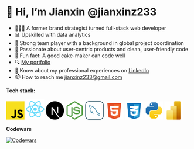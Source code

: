 # 👋 Hi, I’m Jianxin @jianxinz233
- 👩🏻‍💻 A former brand strategist turned full-stack web developer
- 📊 Upskilled with data analytics
- 🌱 Strong team player with a background in global project coordination
- 💞️ Passionate about user-centric products and clean, user-friendly code
- 🍰 Fun fact: A good cake-maker can code well
- 🔍 [My portfolio](https://jianxinz.netlify.app/)
- 📄 Know about my professional experiences on [LinkedIn](https://www.linkedin.com/in/jianxin-zhao/)
- 📫 How to reach me jianxinz233@gmail.com




**Tech stack:**

<img src="https://github.com/jianxinz233/jianxinz233.github.io/blob/main/image/skills/javascript.svg" width="50">  <img src="https://github.com/jianxinz233/jianxinz233.github.io/blob/main/image/skills/react.svg" width="50" >  <img src="https://github.com/jianxinz233/jianxinz233.github.io/blob/main/image/skills/nextjs.svg" width="50" >  <img src="https://github.com/jianxinz233/jianxinz233.github.io/blob/main/image/skills/nodejs.svg" width="50" >  <img src="https://github.com/jianxinz233/jianxinz233.github.io/blob/main/image/skills/mysql.svg" width="50" >  <img src="https://github.com/jianxinz233/jianxinz233.github.io/blob/main/image/skills/html.svg" width="50" >  <img src="https://github.com/jianxinz233/jianxinz233.github.io/blob/main/image/skills/css.svg" width="50" >  <img src="https://github.com/jianxinz233/jianxinz233.github.io/blob/main/image/skills/python.svg" width="50" > <img src="https://github.com/jianxinz233/my_portfolio/blob/main/my_portfolio/public/skills/powerbi.svg" width="50">

**Codewars**

[![Codewars](https://www.codewars.com/users/jianxinz233/badges/micro)](https://www.codewars.com/users/jianxinz233)



<!---
jianxinz233/jianxinz233 is a ✨ special ✨ repository because its `README.md` (this file) appears on your GitHub profile.
You can click the Preview link to take a look at your changes.
--->

